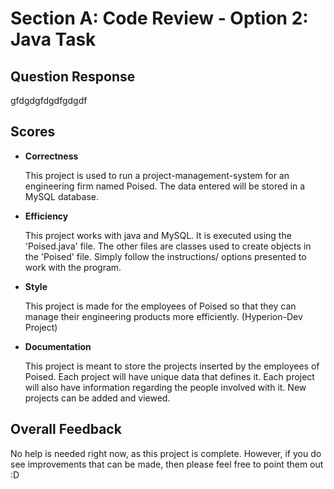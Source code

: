 # Section A: Code Review - Option 2: Java Task

## Question Response

gfdgdgfdgdfgdgdf


## Scores

* **Correctness**

    This project is used to run a project-management-system for an engineering firm named Poised. The data entered will be stored in a MySQL database.
* **Efficiency**

    This project works with java and MySQL. It is executed using the 'Poised.java' file. The other files are classes used to create objects in the 'Poised' file. Simply follow the instructions/ options presented to work with the program.
* **Style**

    This project is made for the employees of Poised so that they can manage their engineering products more efficiently. (Hyperion-Dev Project)
* **Documentation**
    
    This project is meant to store the projects inserted by the employees of Poised. Each project will have unique data that defines it. Each project will also have information regarding the people involved with it. New projects can be added and viewed.


## Overall Feedback

No help is needed right now, as this project is complete. However, if you do see improvements that can be made, then please feel free to point them out :D
